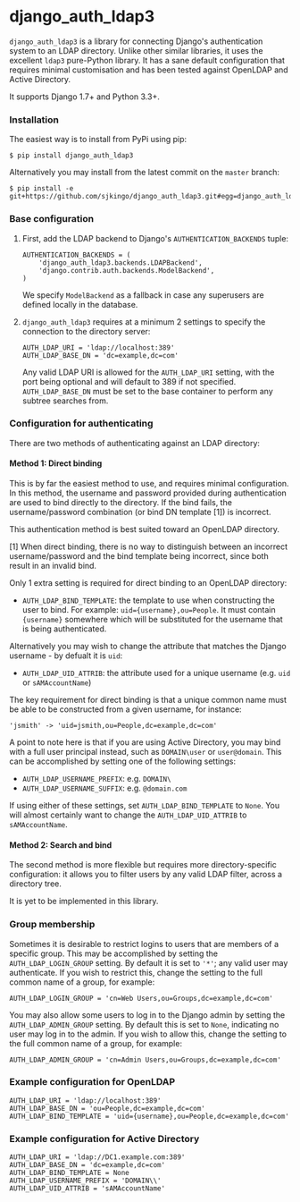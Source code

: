 # django_auth_ldap3

`django_auth_ldap3` is a library for connecting Django's authentication system
to an LDAP directory.  Unlike other similar libraries, it uses the excellent
`ldap3` pure-Python library.  It has a sane default configuration that requires
minimal customisation and has been tested against OpenLDAP and Active
Directory.

It supports Django 1.7+ and Python 3.3+.

### Installation

The easiest way is to install from PyPi using pip:

```
$ pip install django_auth_ldap3
```

Alternatively you may install from the latest commit on the `master` branch:

```
$ pip install -e git+https://github.com/sjkingo/django_auth_ldap3.git#egg=django_auth_ldap3
```

### Base configuration

1. First, add the LDAP backend to Django's `AUTHENTICATION_BACKENDS` tuple:

   ```
   AUTHENTICATION_BACKENDS = (
       'django_auth_ldap3.backends.LDAPBackend',
       'django.contrib.auth.backends.ModelBackend',
   )
   ```

   We specify `ModelBackend` as a fallback in case any superusers are defined locally in the database.

2. `django_auth_ldap3` requires at a minimum 2 settings to specify the connection to the directory server:

   ```
   AUTH_LDAP_URI = 'ldap://localhost:389'
   AUTH_LDAP_BASE_DN = 'dc=example,dc=com'
   ```

   Any valid LDAP URI is allowed for the `AUTH_LDAP_URI` setting, with the port
   being optional and will default to 389 if not specified. `AUTH_LDAP_BASE_DN`
   must be set to the base container to perform any subtree searches from.

### Configuration for authenticating

There are two methods of authenticating against an LDAP directory:

#### Method 1: Direct binding

This is by far the easiest method to use, and requires minimal configuration.
In this method, the username and password provided during authentication are
used to bind directly to the directory. If the bind fails, the
username/password combination (or bind DN template [1]) is incorrect.

This authentication method is best suited toward an OpenLDAP directory.

[1] When direct binding, there is no way to distinguish between an incorrect
username/password and the bind template being incorrect, since both result in
an invalid bind.

Only 1 extra setting is required for direct binding to an OpenLDAP directory:

* `AUTH_LDAP_BIND_TEMPLATE`: the template to use when constructing the user to bind. For example: `uid={username},ou=People`. It must contain `{username}` somewhere which will be substituted for the username that is being authenticated.

Alternatively you may wish to change the attribute that matches the Django username - by defualt it is `uid`:

* `AUTH_LDAP_UID_ATTRIB`: the attribute used for a unique username (e.g. `uid` or `sAMAccountName`)

The key requirement for direct binding is that a unique common name must be able
to be constructed from a given username, for instance:

```
'jsmith' -> 'uid=jsmith,ou=People,dc=example,dc=com'
```

A point to note here is that if you are using Active Directory, you may bind
with a full user principal instead, such as `DOMAIN\user` or `user@domain`.
This can be accomplished by setting one of the following settings:

* `AUTH_LDAP_USERNAME_PREFIX`: e.g. `DOMAIN\`
* `AUTH_LDAP_USERNAME_SUFFIX`: e.g. `@domain.com`

If using either of these settings, set `AUTH_LDAP_BIND_TEMPLATE` to `None`. You
will almost certainly want to change the `AUTH_LDAP_UID_ATTRIB` to
`sAMAccountName`.

#### Method 2: Search and bind

The second method is more flexible but requires more directory-specific
configuration: it allows you to filter users by any valid LDAP filter, across a
directory tree.

It is yet to be implemented in this library.

### Group membership

Sometimes it is desirable to restrict logins to users that are members of a
specific group. This may be accomplished by setting the `AUTH_LDAP_LOGIN_GROUP`
setting. By default it is set to `'*'`; any valid user may authenticate. If you
wish to restrict this, change the setting to the full common name of a group,
for example:

```
AUTH_LDAP_LOGIN_GROUP = 'cn=Web Users,ou=Groups,dc=example,dc=com'
```

You may also allow some users to log in to the Django admin by setting the
`AUTH_LDAP_ADMIN_GROUP` setting. By default this is set to `None`, indicating
no user may log in to the admin. If you wish to allow this, change the setting
to the full common name of a group, for example:

```
AUTH_LDAP_ADMIN_GROUP = 'cn=Admin Users,ou=Groups,dc=example,dc=com'
```

### Example configuration for OpenLDAP

```
AUTH_LDAP_URI = 'ldap://localhost:389'
AUTH_LDAP_BASE_DN = 'ou=People,dc=example,dc=com'
AUTH_LDAP_BIND_TEMPLATE = 'uid={username},ou=People,dc=example,dc=com'
```

### Example configuration for Active Directory

```
AUTH_LDAP_URI = 'ldap://DC1.example.com:389'
AUTH_LDAP_BASE_DN = 'dc=example,dc=com'
AUTH_LDAP_BIND_TEMPLATE = None
AUTH_LDAP_USERNAME_PREFIX = 'DOMAIN\\'
AUTH_LDAP_UID_ATTRIB = 'sAMAccountName'
```

